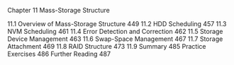 
Chapter 11 Mass-Storage Structure

11.1 Overview of Mass-Storage
Structure 449
11.2 HDD Scheduling 457
11.3 NVM Scheduling 461
11.4 Error Detection and Correction 462
11.5 Storage Device Management 463
11.6 Swap-Space Management 467
11.7 Storage Attachment 469
11.8 RAID Structure 473
11.9 Summary 485
Practice Exercises 486
Further Reading 487